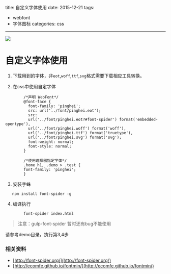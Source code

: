 title: 自定义字体使用
date: 2015-12-21
tags:
  - webfont
  - 字体图标
categories: css
---

![](http://7xnnvs.com1.z0.glb.clouddn.com/6630439944559060666.jpg)

# 自定义字体使用

1. 下载用到的字体，非`eot`,`woff`,`ttf`,`svg`格式需要下载相应工具转换。

2. 在css中使用自定字体

<!-- more -->

```
        /*声明 WebFont*/
        @font-face {
          font-family: 'pinghei';
          src: url('../font/pinghei.eot');
          src:
          url('../font/pinghei.eot?#font-spider') format('embedded-opentype'),
          url('../font/pinghei.woff') format('woff'),
          url('../font/pinghei.ttf') format('truetype'),
          url('../font/pinghei.svg') format('svg');
          font-weight: normal;
          font-style: normal;
        }

        /*使用选择器指定字体*/
        .home h1, .demo > .test {
        font-family: 'pinghei';
        }
```        

3. 安装字蛛

```
   npm install font-spider -g
```

4. 编译执行

```
        font-spider index.html

```

> 注意：gulp-font-spider 暂时还有bug不能使用

请参考demo目录，执行第3,4步


### 相关资料

* [http://font-spider.org/](http://font-spider.org/)
* [http://ecomfe.github.io/fontmin/](http://ecomfe.github.io/fontmin/)
